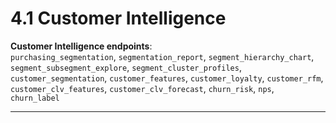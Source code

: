 # 4.1 Customer Intelligence

**Customer Intelligence endpoints**:  
`purchasing_segmentation`, `segmentation_report`, `segment_hierarchy_chart`, `segment_subsegment_explore`, `segment_cluster_profiles`, `customer_segmentation`, `customer_features`, `customer_loyalty`, `customer_rfm`, `customer_clv_features`, `customer_clv_forecast`, `churn_risk`, `nps`, `churn_label`

---

